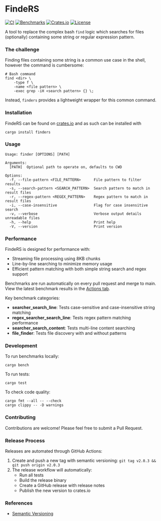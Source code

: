 # FindeRS

[![CI](https://github.com/ydkadri/finders/actions/workflows/pr.yml/badge.svg)](https://github.com/ydkadri/finders/actions/workflows/pr.yml)
[![Benchmarks](https://github.com/ydkadri/finders/actions/workflows/benchmark.yml/badge.svg)](https://github.com/ydkadri/finders/actions/workflows/benchmark.yml)
[![Crates.io](https://img.shields.io/crates/v/finders.svg)](https://crates.io/crates/finders)
[![License](https://img.shields.io/badge/license-MIT-blue.svg)](LICENSE)

A tool to replace the complex bash `find` logic which searches for files (optionally) containing some string or regular expression pattern.

### The challenge
Finding files containing some string is a common use case in the shell, however the command is cumbersome:
```shell
# Bash command
find <dir> \
    -type f \
    -name <file pattern> \
    -exec grep -iH <search pattern> {} \;
```

Instead, `finders` provides a lightweight wrapper for this common command.

### Installation
FindeRS can be found on [crates.io][finders_crate] and as such can be installed with
```shell
cargo install finders
```

### Usage
```shell
Usage: finder [OPTIONS] [PATH]

Arguments:
  [PATH]  Optional path to operate on, defaults to CWD

Options:
  -f, --file-pattern <FILE_PATTERN>      File pattern to filter results
  -s, --search-pattern <SEARCH_PATTERN>  Search pattern to match in result files
  -r, --regex-pattern <REGEX_PATTERN>    Regex pattern to match in result files
  -i, --case-insensitive                 Flag for case insensitive search
  -v, --verbose                          Verbose output details unreadable files
  -h, --help                             Print help
  -V, --version                          Print version
```

### Performance

FindeRS is designed for performance with:
- Streaming file processing using 8KB chunks
- Line-by-line searching to minimize memory usage
- Efficient pattern matching with both simple string search and regex support

Benchmarks are run automatically on every pull request and merge to main. View the latest benchmark results in the [Actions tab](https://github.com/ydkadri/finders/actions/workflows/benchmark.yml).

Key benchmark categories:
- **searcher_search_line**: Tests case-sensitive and case-insensitive string matching
- **regex_searcher_search_line**: Tests regex pattern matching performance
- **searcher_search_content**: Tests multi-line content searching
- **file_finder**: Tests file discovery with and without patterns

### Development

To run benchmarks locally:
```shell
cargo bench
```

To run tests:
```shell
cargo test
```

To check code quality:
```shell
cargo fmt --all -- --check
cargo clippy -- -D warnings
```

### Contributing

Contributions are welcome! Please feel free to submit a Pull Request.

### Release Process

Releases are automated through GitHub Actions:
1. Create and push a new tag with semantic versioning: `git tag v2.0.3 && git push origin v2.0.3`
2. The release workflow will automatically:
   - Run all tests
   - Build the release binary
   - Create a GitHub release with release notes
   - Publish the new version to crates.io

### References
 - [Semantic Versioning][sem_ver]


[finders_crate]: https://crates.io/crates/finders
[sem_ver]: https://doc.rust-lang.org/cargo/reference/semver.html
